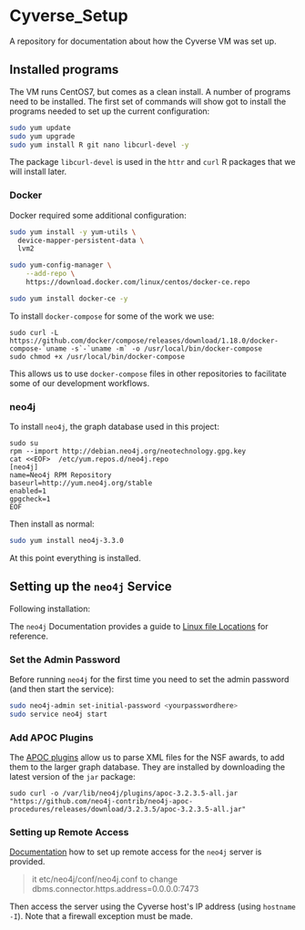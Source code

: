 # Cyverse_Setup
A repository for documentation about how the Cyverse VM was set up.

## Installed programs

The VM runs CentOS7, but comes as a clean install.  A number of programs need to be installed.  The first set of commands will show got to install the programs needed to set up the current configuration:

```bash
sudo yum update
sudo yum upgrade
sudo yum install R git nano libcurl-devel -y
```
The package `libcurl-devel` is used in the `httr` and `curl` R packages that we will install later.

### Docker

Docker required some additional configuration:

```bash
sudo yum install -y yum-utils \
  device-mapper-persistent-data \
  lvm2

sudo yum-config-manager \
    --add-repo \
    https://download.docker.com/linux/centos/docker-ce.repo

sudo yum install docker-ce -y
``` 

To install `docker-compose` for some of the work we use:

```
sudo curl -L https://github.com/docker/compose/releases/download/1.18.0/docker-compose-`uname -s`-`uname -m` -o /usr/local/bin/docker-compose
sudo chmod +x /usr/local/bin/docker-compose
```

This allows us to use `docker-compose` files in other repositories to facilitate some of our development workflows.


### neo4j

To install `neo4j`, the graph database used in this project:

```
sudo su
rpm --import http://debian.neo4j.org/neotechnology.gpg.key
cat <<EOF>  /etc/yum.repos.d/neo4j.repo
[neo4j]
name=Neo4j RPM Repository
baseurl=http://yum.neo4j.org/stable
enabled=1
gpgcheck=1
EOF
```

Then install as normal:

```bash
sudo yum install neo4j-3.3.0
```

At this point everything is installed.

## Setting up the `neo4j` Service

Following installation:

The `neo4j` Documentation provides a guide to [Linux file Locations](https://neo4j.com/docs/operations-manual/current/configuration/file-locations/) for reference.

### Set the Admin Password

Before running `neo4j` for the first time you need to set the admin password (and then start the service):

```bash
sudo neo4j-admin set-initial-password <yourpasswordhere>
sudo service neo4j start
```
### Add APOC Plugins

The [APOC plugins](https://github.com/neo4j-contrib/neo4j-apoc-procedures) allow us to parse XML files for the NSF awards, to add them to the larger graph database.  They are installed by downloading the latest version of the `jar` package:

```
sudo curl -o /var/lib/neo4j/plugins/apoc-3.2.3.5-all.jar "https://github.com/neo4j-contrib/neo4j-apoc-procedures/releases/download/3.2.3.5/apoc-3.2.3.5-all.jar"
```

### Setting up Remote Access

[Documentation](https://neo4j.com/developer/kb/how-do-i-enable-remote-https-access-with-neo4j-30x/) how to set up remote access for the `neo4j` server is provided. 
 
 > it etc/neo4j/conf/neo4j.conf to change dbms.connector.https.address=0.0.0.0:7473
 
 Then access the server using the Cyverse host's IP address (using `hostname -I`).  Note that a firewall exception must be made.
 

